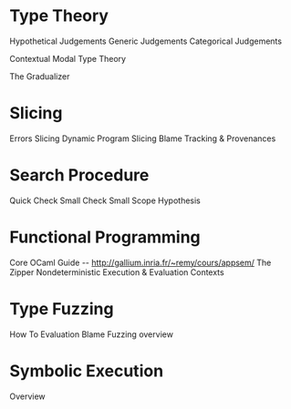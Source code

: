 # Type Theory
Hypothetical Judgements
Generic Judgements
Categorical Judgements

Contextual Modal Type Theory

The Gradualizer

# Slicing
Errors Slicing
Dynamic Program Slicing
Blame Tracking & Provenances

# Search Procedure
Quick Check
Small Check
Small Scope Hypothesis

# Functional Programming
Core OCaml Guide -- http://gallium.inria.fr/~remy/cours/appsem/
The Zipper
Nondeterministic Execution & Evaluation Contexts

# Type Fuzzing
How To Evaluation Blame
Fuzzing overview

# Symbolic Execution
Overview